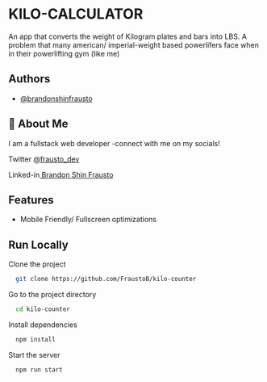 
# KILO-CALCULATOR

An app that converts the weight of Kilogram plates and bars into LBS.
A problem that many american/ imperial-weight based powerlifers face when in their
powerlifting gym (like me)


## Authors

- [@brandonshinfrausto](https://github.com/FraustoB)


## 🚀 About Me
I am a fullstack web developer
-connect with me on my socials!

Twitter [@frausto_dev](https://twitter.com/frausto_dev)

Linked-in[ Brandon Shin Frausto](https://www.linkedin.com/in/brandon-s-frausto-13a712213/)



## Features

- Mobile Friendly/ Fullscreen optimizations



## Run Locally

Clone the project

```bash
  git clone https://github.com/FraustoB/kilo-counter
```

Go to the project directory

```bash
  cd kilo-counter
```

Install dependencies

```bash
  npm install
```

Start the server

```bash
  npm run start
```
